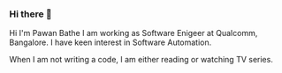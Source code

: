 ### Hi there 👋
Hi I'm Pawan Bathe I am working as Software Enigeer at Qualcomm, Bangalore.
I have keen interest in Software Automation. 

When I am not writing a code, I am either reading or watching TV series.
